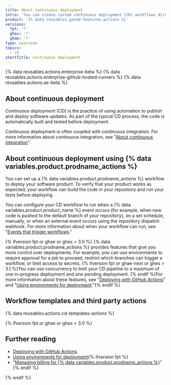 ```yaml
---
title: About continuous deployment
intro: 'You can create custom continuous deployment (CD) workflows directly in your {% data variables.product.prodname_dotcom %} repository with {% data variables.product.prodname_actions %}.'
product: '{% data reusables.gated-features.actions %}'
versions:
  fpt: '*'
  ghes: '*'
  ghae: '*'
type: overview
topics:
  - CD
shortTitle: Continuous deployment
---
```


{% data reusables.actions.enterprise-beta %}
{% data reusables.actions.enterprise-github-hosted-runners %}
{% data reusables.actions.ae-beta %}

## About continuous deployment

_Continuous deployment_ (CD) is the practice of using automation to publish and deploy software updates. As part of the typical CD process, the code is automatically built and tested before deployment.

Continuous deployment is often coupled with continuous integration. For more information about continuous integration, see "[About continuous integration](/actions/guides/about-continuous-integration)".

## About continuous deployment using {% data variables.product.prodname_actions %}

You can set up a {% data variables.product.prodname_actions %} workflow to deploy your software product. To verify that your product works as expected, your workflow can build the code in your repository and run your tests before deploying.

You can configure your CD workflow to run when a {% data variables.product.product_name %} event occurs (for example, when new code is pushed to the default branch of your repository), on a set schedule, manually, or when an external event occurs using the repository dispatch webhook. For more information about when your workflow can run, see "[Events that trigger workflows](/actions/reference/events-that-trigger-workflows)."

{% ifversion fpt or ghae or ghes > 3.0 %}
{% data variables.product.prodname_actions %} provides features that give you more control over deployments. For example, you can use environments to require approval for a job to proceed, restrict which branches can trigger a workflow, or limit access to secrets. {% ifversion fpt or ghae-next or ghes > 3.1 %}You can use concurrency to limit your CD pipeline to a maximum of one in-progress deployment and one pending deployment. {% endif %}For more information about these features, see "[Deploying with GitHub Actions](/actions/deployment/deploying-with-github-actions)" and "[Using environments for deployment](/actions/deployment/using-environments-for-deployment)."{% endif %}

## Workflow templates and third party actions

{% data reusables.actions.cd-templates-actions %}

{% ifversion fpt or ghae or ghes > 3.0 %}

## Further reading

- [Deploying with GitHub Actions](/actions/deployment/deploying-with-github-actions)
- [Using environments for deployment](/actions/deployment/using-environments-for-deployment){% ifversion fpt %}
- "[Managing billing for {% data variables.product.prodname_actions %}](/billing/managing-billing-for-github-actions)"{% endif %}

{% endif %}
